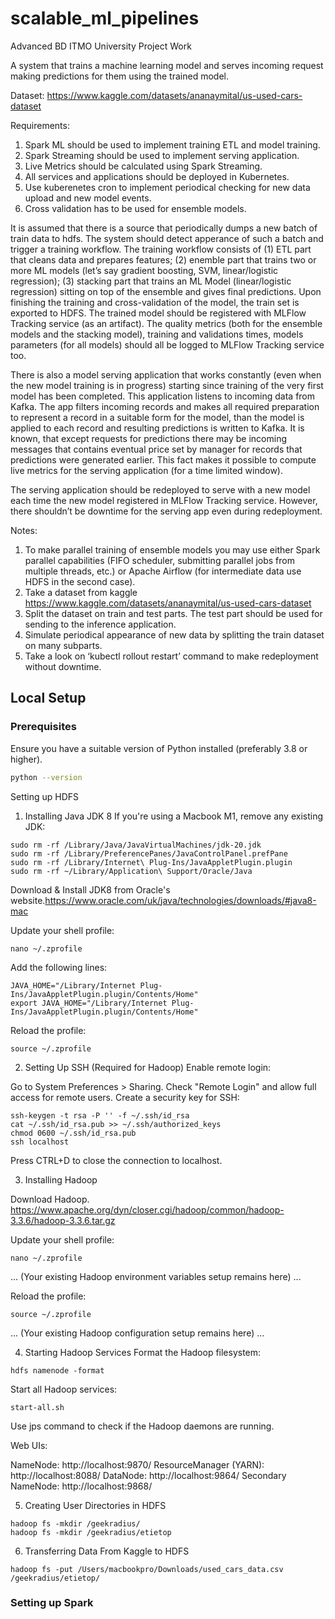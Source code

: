 # scalable_ml_pipelines
Advanced BD ITMO University Project Work

A system that trains a machine learning model and serves incoming request making predictions for them using the trained model.

Dataset: https://www.kaggle.com/datasets/ananaymital/us-used-cars-dataset

Requirements:

1. Spark ML should be used to implement training ETL and model training.
2. Spark Streaming should be used to implement serving application.
3. Live Metrics should be calculated using Spark Streaming.
4. All services and applications should be deployed in Kubernetes.
5. Use kuberenetes cron to implement periodical checking for new data upload and new model events.
6. Cross validation has to be used for ensemble models.

It is assumed that there is a source that periodically dumps a new batch of train data to hdfs. The system should detect apperance of such a batch and trigger a training workflow. The training workflow consists of (1) ETL part that cleans data and prepares features; (2) enemble part that trains two or more ML models (let’s say gradient boosting, SVM, linear/logistic regression); (3) stacking part that trains an ML Model (linear/logistic regression) sitting on top of the ensemble and gives final predictions. Upon finishing the training and cross-validation of the model, the train set is exported to HDFS. The trained model should be registered with MLFlow Tracking service (as an artifact). The quality metrics (both for the ensemble models and the stacking model), training and validations times, models parameters (for all models) should all be logged to MLFlow Tracking service too.

There is also a model serving application that works constantly (even when the new model training is in progress) starting since training of the very first model has been completed. This application listens to incoming data from Kafka. The app filters incoming records and makes all required preparation to represent a record in a suitable form for the model, than the model is applied to each record and resulting predictions is written to Kafka. It is known, that except requests for predictions there may be incoming messages that contains eventual price set by manager for records that predictions were generated earlier. This fact makes it possible to compute live metrics for the serving application (for a time limited window).

The serving application should be redeployed to serve with a new model each time the new model registered in MLFlow Tracking service. However, there shouldn’t be downtime for the serving app even during redeployment.

Notes:

1. To make parallel training of ensemble models you may use either Spark parallel capabilities (FIFO scheduler, submitting parallel jobs from multiple threads, etc.) or Apache Airflow (for intermediate data use HDFS in the second case).
2. Take a dataset from kaggle https://www.kaggle.com/datasets/ananaymital/us-used-cars-dataset
3. Split the dataset on train and test parts. The test part should be used for sending to the inference application.
4. Simulate periodical appearance of new data by splitting the train dataset on many subparts.
5. Take a look on ‘kubectl rollout restart’ command to make redeployment without downtime.

## Local Setup

### Prerequisites

Ensure you have a suitable version of Python installed (preferably 3.8 or higher). 

```bash
python --version
````

Setting up HDFS

1. Installing Java JDK 8
If you're using a Macbook M1, remove any existing JDK:

```
sudo rm -rf /Library/Java/JavaVirtualMachines/jdk-20.jdk
sudo rm -rf /Library/PreferencePanes/JavaControlPanel.prefPane
sudo rm -rf /Library/Internet\ Plug-Ins/JavaAppletPlugin.plugin
sudo rm -rf ~/Library/Application\ Support/Oracle/Java
```

Download & Install JDK8 from Oracle's website.https://www.oracle.com/uk/java/technologies/downloads/#java8-mac

Update your shell profile:

```
nano ~/.zprofile
```

Add the following lines:

```
JAVA_HOME="/Library/Internet Plug-Ins/JavaAppletPlugin.plugin/Contents/Home"
export JAVA_HOME="/Library/Internet Plug-Ins/JavaAppletPlugin.plugin/Contents/Home"
```

Reload the profile:

```
source ~/.zprofile
```

2. Setting Up SSH (Required for Hadoop)
Enable remote login:

Go to System Preferences > Sharing.
Check "Remote Login" and allow full access for remote users.
Create a security key for SSH:

```
ssh-keygen -t rsa -P '' -f ~/.ssh/id_rsa
cat ~/.ssh/id_rsa.pub >> ~/.ssh/authorized_keys
chmod 0600 ~/.ssh/id_rsa.pub
ssh localhost
```

Press CTRL+D to close the connection to localhost.

3. Installing Hadoop

Download Hadoop. https://www.apache.org/dyn/closer.cgi/hadoop/common/hadoop-3.3.6/hadoop-3.3.6.tar.gz

Update your shell profile:

```
nano ~/.zprofile
```

... (Your existing Hadoop environment variables setup remains here) ...

Reload the profile:

```
source ~/.zprofile
```

... (Your existing Hadoop configuration setup remains here) ...

4. Starting Hadoop Services
Format the Hadoop filesystem:

```
hdfs namenode -format
```

Start all Hadoop services:

```
start-all.sh
```

Use jps command to check if the Hadoop daemons are running.

Web UIs:

NameNode: http://localhost:9870/
ResourceManager (YARN): http://localhost:8088/
DataNode: http://localhost:9864/
Secondary NameNode: http://localhost:9868/

5. Creating User Directories in HDFS

```
hadoop fs -mkdir /geekradius/
hadoop fs -mkdir /geekradius/etietop
```

6. Transferring Data From Kaggle to HDFS

```
hadoop fs -put /Users/macbookpro/Downloads/used_cars_data.csv /geekradius/etietop/
```

### Setting up Spark



